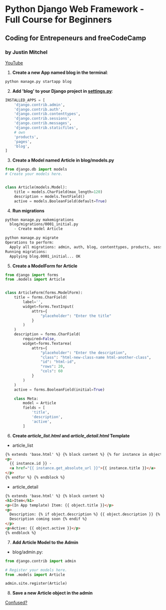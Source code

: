 # Python Django Web Framework - Full Course for Beginners

## Coding for Entrepeneurs and freeCodeCamp

### by Justin Mitchel

[YouTube](https://www.youtube.com/watch?v=F5mRW0jo-U4)

1. **Create a new App named blog in the terminal**:

```zsh
python manage.py startapp blog
```

2. **Add 'blog' to your Django project in [settings.py](./src/trydjango/settings.py)**:

```python
INSTALLED_APPS = [
    'django.contrib.admin',
    'django.contrib.auth',
    'django.contrib.contenttypes',
    'django.contrib.sessions',
    'django.contrib.messages',
    'django.contrib.staticfiles',
    # own
    'products',
    'pages',
    'blog',
]
```

3. **Create a Model named Article in blog/models.py**

```python
from django.db import models
# Create your models here.


class Article(models.Model):
    title = models.CharField(max_length=120)
    description = models.TextField()
    active = models.BooleanField(default=True)
```

4. **Run migrations**

```zsh
python manage.py makemigrations
  blog/migrations/0001_initial.py
    - Create model Article

python manage.py migrate
Operations to perform:
  Apply all migrations: admin, auth, blog, contenttypes, products, sessions
Running migrations:
  Applying blog.0001_initial... OK
```

5. **Create a ModelForm for Article**

```python
from django import forms
from .models import Article


class ArticleForm(forms.ModelForm):
    title = forms.CharField(
        label='',
        widget=forms.TextInput(
            attrs={
                "placeholder": "Enter the title"
            }
        )
    )
    description = forms.CharField(
        required=False,
        widget=forms.Textarea(
            attrs={
                "placeholder": "Enter the description",
                "class": "html-new-class-name html-another-class",
                "id": "html-id",
                "rows": 20,
                "cols": 60
            }
        )
    )
    active = forms.BooleanField(initial=True)

    class Meta:
        model = Article
        fields = [
            'title',
            'description',
            'active',
        ]

```

6. **Create _article_list.html_ and _article_detail.html_ Template**

- article_list

```html
{% extends 'base.html' %} {% block content %} {% for instance in object_list %}
<p>
  {{ instance.id }} -
  <a href="{{ instance.get_absolute_url }}">{{ instance.title }}</a>
</p>
{% endfor %} {% endblock %}
```

- article_detail

```html
{% extends 'base.html' %} {% block content %}
<h1>Item</h1>
<p>(In App template) Item: {{ object.title }}</p>
<p>
  Description: {% if object.description %} {{ object.description }} {% else %}
  Description coming soon {% endif %}
</p>
<p>Active: {{ object.active }}</p>
{% endblock %}
```

7. **Add Article Model to the Admin**

- blog/admin.py:

```python
from django.contrib import admin

# Register your models here.
from .models import Article

admin.site.register(Article)
```

8. **Save a new Article object in the admin**

[Confused?](https://kirr.co/9ypik6)

